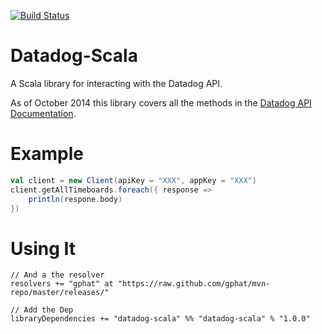 [![Build Status](https://travis-ci.org/gphat/datadog-scala.png?branch=master)](https://travis-ci.org/gphat/datadog-scala)

# Datadog-Scala

A Scala library for interacting with the Datadog API.

As of October 2014 this library covers all the methods in the [Datadog API Documentation](http://docs.datadoghq.com/api/).

# Example

```scala
val client = new Client(apiKey = "XXX", appKey = "XXX")
client.getAllTimeboards.foreach({ response =>
    println(respone.body)
})
```

# Using It

```
// And a the resolver
resolvers += "gphat" at "https://raw.github.com/gphat/mvn-repo/master/releases/"

// Add the Dep
libraryDependencies += "datadog-scala" %% "datadog-scala" % "1.0.0"
```
